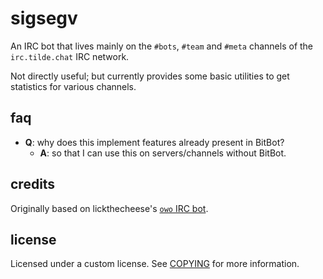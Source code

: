 # sigsegv

An IRC bot that lives mainly on the `#bots`, `#team` and `#meta`
channels of the `irc.tilde.chat` IRC network.

Not directly useful; but currently provides some basic utilities
to get statistics for various channels.

## faq
- **Q**: why does this implement features already present in BitBot?
	- **A**: so that I can use this on servers/channels without
	BitBot.

## credits

Originally based on lickthecheese's
[`owo` IRC bot](https://github.com/lickthecheese/oirc-bot).

## license

Licensed under a custom license. See [COPYING](COPYING) for more
information.
